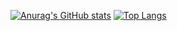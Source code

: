 [![Anurag's GitHub stats](https://github-readme-stats.vercel.app/api?username=JUSTIVE)](https://github.com/anuraghazra/github-readme-stats)
[![Top Langs](https://github-readme-stats.vercel.app/api/top-langs/?username=JUSTIVE&layout=compact)](https://github.com/anuraghazra/github-readme-stats) 
